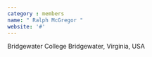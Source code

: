 ```yaml
---
category : members
name: " Ralph McGregor " 
website: '#'
---
```

Bridgewater College
Bridgewater, Virginia, USA

